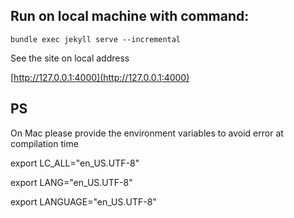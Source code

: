 ## Run on local machine with command:

`bundle exec jekyll serve --incremental`

See the site on local address

[http://127.0.0.1:4000](http://127.0.0.1:4000)




## PS 
On Mac please provide the environment variables to avoid error at compilation time

export LC_ALL="en_US.UTF-8"

export LANG="en_US.UTF-8"

export LANGUAGE="en_US.UTF-8"
